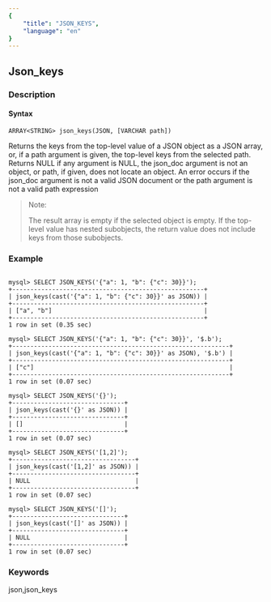 ```yaml
---
{
    "title": "JSON_KEYS",
    "language": "en"
}
---
```


<!-- 
Licensed to the Apache Software Foundation (ASF) under one
or more contributor license agreements.  See the NOTICE file
distributed with this work for additional information
regarding copyright ownership.  The ASF licenses this file
to you under the Apache License, Version 2.0 (the
"License"); you may not use this file except in compliance
with the License.  You may obtain a copy of the License at

  http://www.apache.org/licenses/LICENSE-2.0

Unless required by applicable law or agreed to in writing,
software distributed under the License is distributed on an
"AS IS" BASIS, WITHOUT WARRANTIES OR CONDITIONS OF ANY
KIND, either express or implied.  See the License for the
specific language governing permissions and limitations
under the License.
-->

## Json_keys
### Description
#### Syntax

`ARRAY<STRING> json_keys(JSON, [VARCHAR path])`


Returns the keys from the top-level value of a JSON object as a JSON array, or, if a path argument is given, the top-level keys from the selected path. Returns NULL if any argument is NULL, the json_doc argument is not an object, or path, if given, does not locate an object. An error occurs if the json_doc argument is not a valid JSON document or the path argument is not a valid path expression

> Note:
>
> The result array is empty if the selected object is empty. If the top-level value has nested subobjects, the return value does not include keys from those subobjects.
### Example

```

mysql> SELECT JSON_KEYS('{"a": 1, "b": {"c": 30}}');
+-----------------------------------------------------+
| json_keys(cast('{"a": 1, "b": {"c": 30}}' as JSON)) |
+-----------------------------------------------------+
| ["a", "b"]                                          |
+-----------------------------------------------------+
1 row in set (0.35 sec)

mysql> SELECT JSON_KEYS('{"a": 1, "b": {"c": 30}}', '$.b');
+------------------------------------------------------------+
| json_keys(cast('{"a": 1, "b": {"c": 30}}' as JSON), '$.b') |
+------------------------------------------------------------+
| ["c"]                                                      |
+------------------------------------------------------------+
1 row in set (0.07 sec)

mysql> SELECT JSON_KEYS('{}');
+-------------------------------+
| json_keys(cast('{}' as JSON)) |
+-------------------------------+
| []                            |
+-------------------------------+
1 row in set (0.07 sec)

mysql> SELECT JSON_KEYS('[1,2]');
+----------------------------------+
| json_keys(cast('[1,2]' as JSON)) |
+----------------------------------+
| NULL                             |
+----------------------------------+
1 row in set (0.07 sec)

mysql> SELECT JSON_KEYS('[]');
+-------------------------------+
| json_keys(cast('[]' as JSON)) |
+-------------------------------+
| NULL                          |
+-------------------------------+
1 row in set (0.07 sec)
```
### Keywords
json,json_keys

